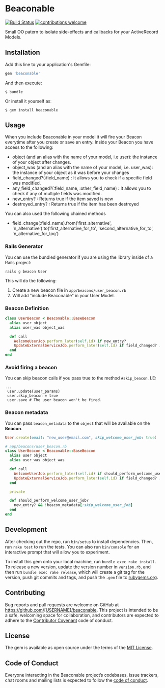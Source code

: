 # Beaconable

[![Build Status](https://travis-ci.org/Lastimoso/beaconable.svg?branch=master)](https://travis-ci.org/Lastimoso/beaconable) [![contributions welcome](https://img.shields.io/badge/contributions-welcome-brightgreen.svg?style=flat)](https://github.com/dwyl/esta/issues)

Small OO patern to isolate side-effects and callbacks for your ActiveRecord Models.

## Installation

Add this line to your application's Gemfile:

```ruby
gem 'beaconable'
```

And then execute:

    $ bundle

Or install it yourself as:

    $ gem install beaconable

## Usage
When you include Beaconable in your model it will fire your Beacon everytime after you create or save an entry. Inside your Beacon you have access to the following:

- object (and an alias with the name of your model, i.e user): the instance of your object after changes.
- object_was (and an alias with the name of your model, i.e. user_was): the instance of your object as it was before your changes
- field_changed?(:field_name) : It allows you to check if a specific field was modified.
- any_field_changed?(:field_name, :other_field_name) : It allows you to check if any of multiple fields was modified.
- new_entry? : Returns true if the item saved is new
- destroyed_entry? :  Returns true if the item has been destroyed

You can also used the following chained methods
- field_change(:field_name).from('first_alternative', 'n_alternative').to('first_alternative_for_to', 'second_alternative_for_to', 'n_alternative_for_toq')

### Rails Generator
You can use the bundled generator if you are using the library inside of
a Rails project:

    rails g beacon User

This will do the following:
1. Create a new beacon file in `app/beacons/user_beacon.rb`
2. Will add "include Beaconable" in your User Model.


### Beacon Definition

```ruby
class UserBeacon < Beaconable::BaseBeacon
  alias user object
  alias user_was object_was

  def call
    WelcomeUserJob.perform_later(self.id) if new_entry?
    UpdateExternalServiceJob.perform_later(self.id) if field_changed? :email
  end
end
```

### Avoid firing a beacon

You can skip beacon calls if you pass true to the method `#skip_beacon`. I.E:
```
...
 user.update(user_params)
 user.skip_beacon = true
 user.save # The user beacon won't be fired.
```

### Beacon metadata

You can pass `beacon_metadata` to the `object` that will be available on the **Beacon**.

```ruby
User.create(email: "new_user@email.com", skip_welcome_user_job: true)

# app/beacons/user_beacon.rb
class UserBeacon < Beaconable::BaseBeacon
  alias user object
  alias user_was object_was

  def call
    WelcomeUserJob.perform_later(self.id) if should_perform_welcome_user_job?
    UpdateExternalServiceJob.perform_later(self.id) if field_changed? :email
  end

  private

  def should_perform_welcome_user_job?
    new_entry? && !beacon_metadata[:skip_welcome_user_job]
  end
end
```

## Development

After checking out the repo, run `bin/setup` to install dependencies. Then, run `rake test` to run the tests. You can also run `bin/console` for an interactive prompt that will allow you to experiment.

To install this gem onto your local machine, run `bundle exec rake install`. To release a new version, update the version number in `version.rb`, and then run `bundle exec rake release`, which will create a git tag for the version, push git commits and tags, and push the `.gem` file to [rubygems.org](https://rubygems.org).

## Contributing

Bug reports and pull requests are welcome on GitHub at https://github.com/[USERNAME]/beaconable. This project is intended to be a safe, welcoming space for collaboration, and contributors are expected to adhere to the [Contributor Covenant](http://contributor-covenant.org) code of conduct.

## License

The gem is available as open source under the terms of the [MIT License](https://opensource.org/licenses/MIT).

## Code of Conduct

Everyone interacting in the Beaconable project’s codebases, issue trackers, chat rooms and mailing lists is expected to follow the [code of conduct](https://github.com/[USERNAME]/beaconable/blob/master/CODE_OF_CONDUCT.md).
